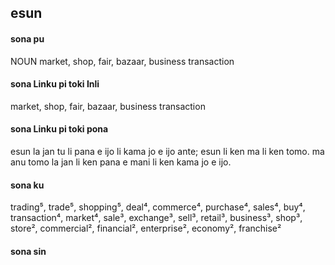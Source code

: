 ## esun

#### sona pu

NOUN market, shop, fair, bazaar, business transaction

#### sona Linku pi toki Inli

market, shop, fair, bazaar, business transaction

#### sona Linku pi toki pona

esun la jan tu li pana e ijo li kama jo e ijo ante; esun li ken ma li ken tomo. ma anu tomo la jan li ken pana e mani li ken kama jo e ijo.

#### sona ku

trading⁵, trade⁵, shopping⁵, deal⁴, commerce⁴, purchase⁴, sales⁴, buy⁴, transaction⁴, market⁴, sale³, exchange³, sell³, retail³, business³, shop³, store², commercial², financial², enterprise², economy², franchise²

#### sona sin

